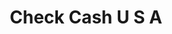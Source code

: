 ---
title: Check Cash U S A
slug: check-cash-u-s-a
updated-on: '2024-05-30T13:44:31.749Z'
created-on: '2024-05-30T13:41:46.671Z'
published-on: '2024-05-30T13:54:32.469Z'
f_city-state-2:
- cms/city/cheboygan-mi.md
- cms/city/alpena-mi.md
- cms/city/cadillac-mi.md
- cms/city/ludington-mi.md
- cms/city/gaylord-mi.md
- cms/city/petoskey-mi.md
- cms/city/traverse-city-mi.md
f_locations:
- cms/payday-loan/check-cash-u-s-a-10155.md
- cms/payday-loan/check-cash-u-s-a-10156.md
- cms/payday-loan/check-cash-u-s-a-10157.md
- cms/payday-loan/check-cash-u-s-a-10158.md
- cms/payday-loan/check-cash-u-s-a-10159.md
- cms/payday-loan/check-cash-u-s-a-10160.md
- cms/payday-loan/check-cash-u-s-a-10161.md
- cms/payday-loan/check-cash-u-s-a-10162.md
- cms/payday-loan/check-cash-u-s-a-10163.md
f_states:
- cms/state/michigan.md
layout: '[company].html'
tags: company
---